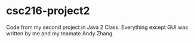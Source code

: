# csc216-project2
Code from my second project in Java 2 Class.
Everything except GUI was written by me and my teamate Andy Zhang.
